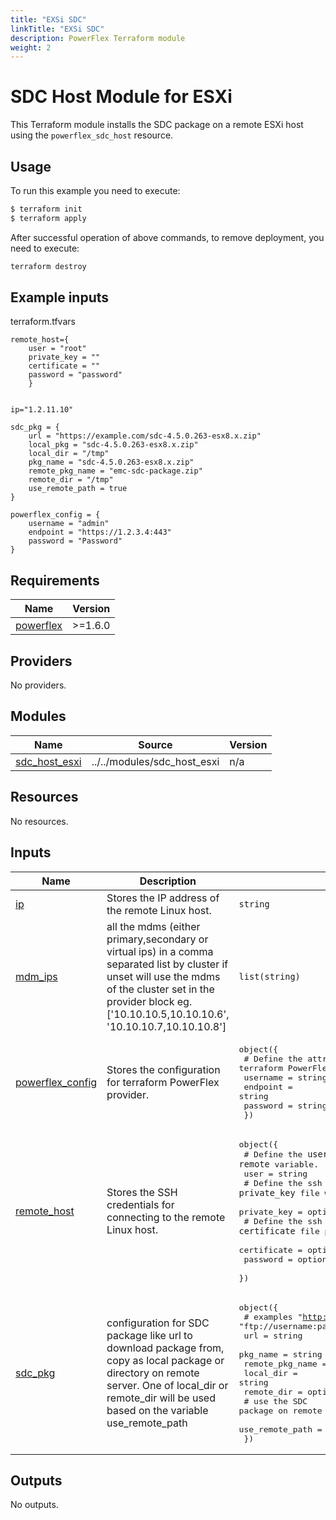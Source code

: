 ```yaml
---
title: "EXSi SDC"
linkTitle: "EXSi SDC"
description: PowerFlex Terraform module
weight: 2
---
```

<!--
Copyright (c) 2024 Dell Inc., or its subsidiaries. All Rights Reserved.

Licensed under the Mozilla Public License Version 2.0 (the "License");
you may not use this file except in compliance with the License.
You may obtain a copy of the License at

    http://mozilla.org/MPL/2.0/


Unless required by applicable law or agreed to in writing, software
distributed under the License is distributed on an "AS IS" BASIS,
WITHOUT WARRANTIES OR CONDITIONS OF ANY KIND, either express or implied.
See the License for the specific language governing permissions and
limitations under the License.
-->

# SDC Host Module for ESXi

This Terraform module installs the SDC package on a remote ESXi host using the `powerflex_sdc_host` resource.


## Usage

To run this example you need to execute:

```bash
$ terraform init
$ terraform apply
```


After successful operation of above commands, to remove deployment, you need to execute:

```bash
terraform destroy 
```

## Example inputs

terraform.tfvars
```hcl
remote_host={
    user = "root"
    private_key = ""
    certificate = ""
    password = "password"
    }


ip="1.2.11.10"

sdc_pkg = {
    url = "https://example.com/sdc-4.5.0.263-esx8.x.zip"
    local_pkg = "sdc-4.5.0.263-esx8.x.zip"
    local_dir = "/tmp"
    pkg_name = "sdc-4.5.0.263-esx8.x.zip"
    remote_pkg_name = "emc-sdc-package.zip"
    remote_dir = "/tmp"
    use_remote_path = true
}

powerflex_config = {
    username = "admin"
    endpoint = "https://1.2.3.4:443"
    password = "Password" 
}
```

<!-- BEGIN_TF_DOCS -->
## Requirements

| Name | Version |
|------|---------|
| <a name="requirement_powerflex"></a> [powerflex](#requirement\_powerflex) | >=1.6.0 |

## Providers

No providers.

## Modules

| Name | Source | Version |
|------|--------|---------|
| <a name="module_sdc_host_esxi"></a> [sdc\_host\_esxi](#module\_sdc\_host\_esxi) | ../../modules/sdc_host_esxi | n/a |

## Resources

No resources.

## Inputs

| Name | Description | Type | Default | Required |
|------|-------------|------|---------|:--------:|
| <a name="input_ip"></a> [ip](#input\_ip) | Stores the IP address of the remote Linux host. | `string` | n/a | yes |
| <a name="input_mdm_ips"></a> [mdm\_ips](#input\_mdm\_ips) | all the mdms (either primary,secondary or virtual ips) in a comma separated list by cluster if unset will use the mdms of the cluster set in the provider block eg. ['10.10.10.5,10.10.10.6', '10.10.10.7,10.10.10.8'] | `list(string)` | `[]` | no |
| <a name="input_powerflex_config"></a> [powerflex\_config](#input\_powerflex\_config) | Stores the configuration for terraform PowerFlex provider. | <pre>object({<br>    # Define the attributes of the configuration for terraform PowerFlex provider.<br>    username = string<br>    endpoint = string<br>    password = string<br>  })</pre> | n/a | yes |
| <a name="input_remote_host"></a> [remote\_host](#input\_remote\_host) | Stores the SSH credentials for connecting to the remote Linux host. | <pre>object({<br>    # Define the `user` attribute of the `remote` variable.<br>    user = string<br>    # Define the ssh `private_key` file with path for the SDC login user<br>    private_key = optional(string, "")<br>    # Define the ssh `certificate` file path, issued to the SDC login user<br>    certificate = optional(string, "")<br>    password = optional(string)<br>  })</pre> | n/a | yes |
| <a name="input_sdc_pkg"></a> [sdc\_pkg](#input\_sdc\_pkg) | configuration for SDC package like url to download package from, copy as local package or directory on remote server. One of local\_dir or remote\_dir will be used based on the variable use\_remote\_path | <pre>object({<br>    # examples "http://example.com/EMC-ScaleIO-sdc-3.6-700.103.Ubuntu.22.04.x86_64.tar", "ftp://username:password@ftpserver/path/to/file"<br>    url = string<br>    pkg_name = string<br>    remote_pkg_name = optional(string)<br>    local_dir = string<br>    remote_dir = optional(string, "/tmp")<br>    # use the SDC package on remote machine path (where SDC is deployed)<br>    use_remote_path = bool<br>  })</pre> | n/a | yes |

## Outputs

No outputs.
<!-- END_TF_DOCS -->